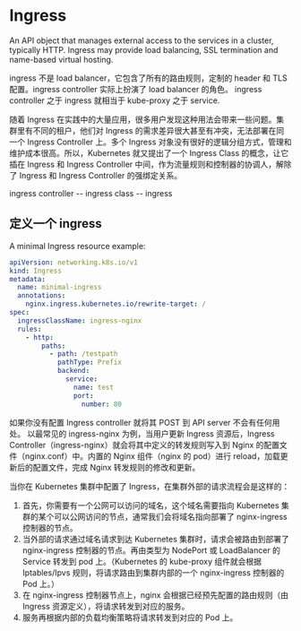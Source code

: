 # Ingress

An API object that manages external access to the services in a cluster, typically HTTP. Ingress may provide load balancing, SSL termination and name-based virtual hosting.

ingress 不是 load balancer，它包含了所有的路由规则，定制的 header 和 TLS 配置。ingress controller 实际上扮演了 load balancer 的角色。 ingress controller 之于 ingress 就相当于 kube-proxy 之于 service.

随着 Ingress 在实践中的大量应用，很多用户发现这种用法会带来一些问题。集群里有不同的租户，他们对 Ingress 的需求差异很大甚至有冲突，无法部署在同一个 Ingress Controller 上。多个 Ingress 对象没有很好的逻辑分组方式，管理和维护成本很高。所以，Kubernetes 就又提出了一个 Ingress Class 的概念，让它插在 Ingress 和 Ingress Controller 中间，作为流量规则和控制器的协调人，解除了 Ingress 和 Ingress Controller 的强绑定关系。

ingress controller -- ingress class -- ingress

## 定义一个 ingress

A minimal Ingress resource example:

```yaml
apiVersion: networking.k8s.io/v1
kind: Ingress
metadata:
  name: minimal-ingress
  annotations:
    nginx.ingress.kubernetes.io/rewrite-target: /
spec:
  ingressClassName: ingress-nginx
  rules:
    - http:
        paths:
          - path: /testpath
            pathType: Prefix
            backend:
              service:
                name: test
                port:
                  number: 80
```

如果你没有配置 Ingress controller 就将其 POST 到 API server 不会有任何用处。
以最常见的 ingress-nginx 为例，当用户更新 Ingress 资源后，Ingress Controller（ingress-nginx）就会将其中定义的转发规则写入到 Nginx 的配置文件（nginx.conf）中。内置的 Nginx 组件（nginx 的 pod）进行 reload，加载更新后的配置文件，完成 Nginx 转发规则的修改和更新。

当你在 Kubernetes 集群中配置了 Ingress，在集群外部的请求流程会是这样的：

1. 首先，你需要有一个公网可以访问的域名，这个域名需要指向 Kubernetes 集群的某个可以公网访问的节点，通常我们会将域名指向部署了 nginx-ingress 控制器的节点。
2. 当外部的请求通过域名请求到达 Kubernetes 集群时，请求会被路由到部署了 nginx-ingress 控制器的节点。再由类型为 NodePort 或 LoadBalancer 的 Service 转发到 pod 上。（Kubernetes 的 kube-proxy 组件就会根据 Iptables/Ipvs 规则，将请求路由到集群内部的一个 nginx-ingress 控制器的 Pod 上。）
3. 在 nginx-ingress 控制器节点上，nginx 会根据已经预先配置的路由规则（由 Ingress 资源定义），将请求转发到对应的服务。
4. 服务再根据内部的负载均衡策略将请求转发到对应的 Pod 上。

